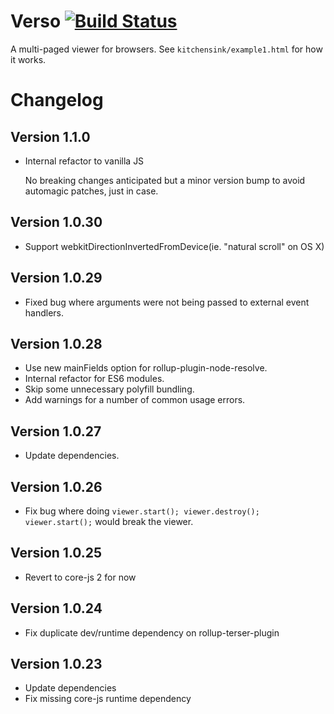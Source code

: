 # Verso [![Build Status](https://travis-ci.org/shopgun/verso-browser.svg?branch=develop)](https://travis-ci.org/shopgun/verso-browser)

A multi-paged viewer for browsers. See `kitchensink/example1.html` for how it works.

# Changelog
## Version 1.1.0
* Internal refactor to vanilla JS
  
  No breaking changes anticipated but a minor version bump to avoid automagic patches, just in case.

## Version 1.0.30
* Support webkitDirectionInvertedFromDevice(ie. "natural scroll" on OS X)

## Version 1.0.29
* Fixed bug where arguments were not being passed to external event handlers.

## Version 1.0.28
* Use new mainFields option for rollup-plugin-node-resolve.
* Internal refactor for ES6 modules.
* Skip some unnecessary polyfill bundling.
* Add warnings for a number of common usage errors.

## Version 1.0.27
* Update dependencies.

## Version 1.0.26
* Fix bug where doing `viewer.start(); viewer.destroy(); viewer.start();` would break the viewer.

## Version 1.0.25
* Revert to core-js 2 for now

## Version 1.0.24
* Fix duplicate dev/runtime dependency on rollup-terser-plugin

## Version 1.0.23
* Update dependencies
* Fix missing core-js runtime dependency